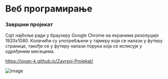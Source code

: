 

# Веб програмирање

### Завршни пројекат

Сајт најбоље ради у браузеру Google Chrome на екранима резолуције 1920x1080.
Колачићи су употребљени у тајмеру који се налази у футеру странице, такође се у футеру налази порука која се исписује у одређеним месецима.

https://jovan-k.github.io/Zavrsni-Projekat/

![image](https://user-images.githubusercontent.com/118189227/209412059-572f2406-6755-43dd-aaf1-e52a4ceb7518.png)
